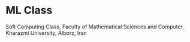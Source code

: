 # ML Class 
Soft Computing Class, Faculty of Mathematical Sciences and Computer, Kharazmi University, Alborz, Iran
